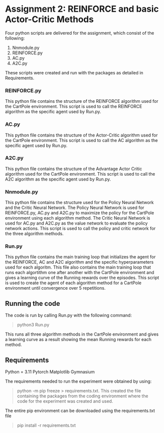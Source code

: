 # Assignment 2: REINFORCE and basic Actor-Critic Methods

Four python scripts are delivered for the assignment, which consist of the following:
1. Nnmodule.py
2. REINFORCE.py
3. AC.py
4. A2C.py

These scripts were created and run with the packages as detailed in Requirements.

### REINFORCE.py
This python file contains the structure of the REINFORCE algorithm used for the CartPole environment.
This script is used to call the REINFORCE algorithm as the specific agent used by Run.py.

### AC.py
This python file contains the structure of the Actor-Critic algorithm used for the CartPole environment.
This script is used to call the AC algorithm as the specific agent used by Run.py.

### A2C.py
This python file contains the structure of the Advantage Actor Critic algorithm used for the CartPole environment.
This script is used to call the A2C algorithm as the specific agent used by Run.py.

### Nnmodule.py
This python file contains the structure used for the Policy Neural Network and the Critic Neural Network.
The Policy Neural Network is used for REINFORCE.py, AC.py and A2C.py to maximize the policy for the CartPole environment using each algorithm method.
The Critic Neural Network is used for AC.py and A2C.py as the value network to evaluate the policy network actions.
This script is used to call the policy and critic network for the three algorithm methods.

### Run.py
This python file contains the main training loop that initializes the agent for the REINFORCE, AC and A2C algorithm and the specific hyperparameters used for each algoritm.
This file also contains the main training loop that runs each algortithm one after another with the CartPole environment and gives a learning curve of the Running rewards over the episodes.
This script is used to create the agent of each algorithm method for a CartPole environment until convergence over 5 repetitions.

## Running the code
The code is run by calling Run.py with the following command:
>python3 Run.py

This runs all three algorithm methods in the CartPole environment and gives a learning curve as a result showing the mean Running rewards for each method.

## Requirements
Python = 3.11
Pytorch
Matplotlib
Gymnasium

The requirements needed to run the experiment were obtained by using: 
>python -m pip freeze > requirements.txt.
This created the file containing the packages from the coding environment where the code for the experiment was created and used.

The entire pip environment can be downloaded using the requirements.txt file
>pip install -r  requirements.txt